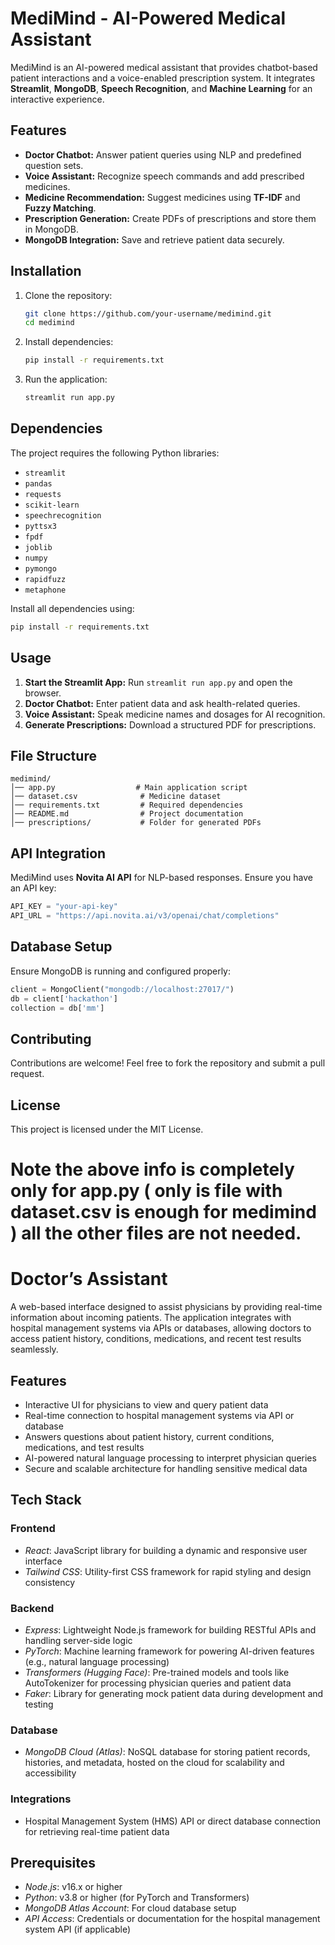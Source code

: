 # MediMind - AI-Powered Medical Assistant

MediMind is an AI-powered medical assistant that provides chatbot-based patient interactions and a voice-enabled prescription system. It integrates **Streamlit**, **MongoDB**, **Speech Recognition**, and **Machine Learning** for an interactive experience.

## Features

- **Doctor Chatbot:** Answer patient queries using NLP and predefined question sets.
- **Voice Assistant:** Recognize speech commands and add prescribed medicines.
- **Medicine Recommendation:** Suggest medicines using **TF-IDF** and **Fuzzy Matching**.
- **Prescription Generation:** Create PDFs of prescriptions and store them in MongoDB.
- **MongoDB Integration:** Save and retrieve patient data securely.

## Installation

1. Clone the repository:
   ```bash
   git clone https://github.com/your-username/medimind.git
   cd medimind
   ```

2. Install dependencies:
   ```bash
   pip install -r requirements.txt
   ```

3. Run the application:
   ```bash
   streamlit run app.py
   ```

## Dependencies

The project requires the following Python libraries:
- `streamlit`
- `pandas`
- `requests`
- `scikit-learn`
- `speechrecognition`
- `pyttsx3`
- `fpdf`
- `joblib`
- `numpy`
- `pymongo`
- `rapidfuzz`
- `metaphone`

Install all dependencies using:
```bash
pip install -r requirements.txt
```

## Usage

1. **Start the Streamlit App:** Run `streamlit run app.py` and open the browser.
2. **Doctor Chatbot:** Enter patient data and ask health-related queries.
3. **Voice Assistant:** Speak medicine names and dosages for AI recognition.
4. **Generate Prescriptions:** Download a structured PDF for prescriptions.

## File Structure

```
medimind/
│── app.py                  # Main application script
│── dataset.csv              # Medicine dataset
│── requirements.txt         # Required dependencies
│── README.md                # Project documentation
│── prescriptions/           # Folder for generated PDFs
```

## API Integration

MediMind uses **Novita AI API** for NLP-based responses. Ensure you have an API key:
```python
API_KEY = "your-api-key"
API_URL = "https://api.novita.ai/v3/openai/chat/completions"
```

## Database Setup

Ensure MongoDB is running and configured properly:
```python
client = MongoClient("mongodb://localhost:27017/")
db = client['hackathon']
collection = db['mm']
```

## Contributing

Contributions are welcome! Feel free to fork the repository and submit a pull request.

## License

This project is licensed under the MIT License.
# Note the above info is completely only for app.py ( only is file with dataset.csv is enough for medimind ) all the other files are not needed. 

# Doctor’s Assistant

A web-based interface designed to assist physicians by providing real-time information about incoming patients. The application integrates with hospital management systems via APIs or databases, allowing doctors to access patient history, conditions, medications, and recent test results seamlessly.

## Features
- Interactive UI for physicians to view and query patient data
- Real-time connection to hospital management systems via API or database
- Answers questions about patient history, current conditions, medications, and test results
- AI-powered natural language processing to interpret physician queries
- Secure and scalable architecture for handling sensitive medical data

## Tech Stack

### Frontend
- *React*: JavaScript library for building a dynamic and responsive user interface
- *Tailwind CSS*: Utility-first CSS framework for rapid styling and design consistency

### Backend
- *Express*: Lightweight Node.js framework for building RESTful APIs and handling server-side logic
- *PyTorch*: Machine learning framework for powering AI-driven features (e.g., natural language processing)
- *Transformers (Hugging Face)*: Pre-trained models and tools like AutoTokenizer for processing physician queries and patient data
- *Faker*: Library for generating mock patient data during development and testing

### Database
- *MongoDB Cloud (Atlas)*: NoSQL database for storing patient records, histories, and metadata, hosted on the cloud for scalability and accessibility

### Integrations
- Hospital Management System (HMS) API or direct database connection for retrieving real-time patient data

## Prerequisites
- *Node.js*: v16.x or higher
- *Python*: v3.8 or higher (for PyTorch and Transformers)
- *MongoDB Atlas Account*: For cloud database setup
- *API Access*: Credentials or documentation for the hospital management system API (if applicable)
